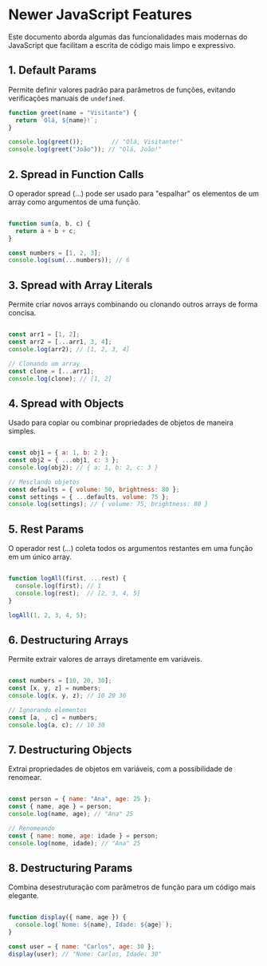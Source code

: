 # Newer JavaScript Features

Este documento aborda algumas das funcionalidades mais modernas do JavaScript que facilitam a escrita de código mais limpo e expressivo.

## 1. Default Params
Permite definir valores padrão para parâmetros de funções, evitando verificações manuais de `undefined`.

```javascript
function greet(name = "Visitante") {
  return `Olá, ${name}!`;
}

console.log(greet());        // "Olá, Visitante!"
console.log(greet("João")); // "Olá, João!"
```
## 2. Spread in Function Calls
O operador spread (...) pode ser usado para "espalhar" os elementos de um array como argumentos de uma função.
```javascript

function sum(a, b, c) {
  return a + b + c;
}

const numbers = [1, 2, 3];
console.log(sum(...numbers)); // 6
```
## 3. Spread with Array Literals
Permite criar novos arrays combinando ou clonando outros arrays de forma concisa.
```javascript

const arr1 = [1, 2];
const arr2 = [...arr1, 3, 4];
console.log(arr2); // [1, 2, 3, 4]

// Clonando um array
const clone = [...arr1];
console.log(clone); // [1, 2]
```
## 4. Spread with Objects
Usado para copiar ou combinar propriedades de objetos de maneira simples.
```javascript

const obj1 = { a: 1, b: 2 };
const obj2 = { ...obj1, c: 3 };
console.log(obj2); // { a: 1, b: 2, c: 3 }

// Mesclando objetos
const defaults = { volume: 50, brightness: 80 };
const settings = { ...defaults, volume: 75 };
console.log(settings); // { volume: 75, brightness: 80 }
```
## 5. Rest Params
O operador rest (...) coleta todos os argumentos restantes em uma função em um único array.
```javascript

function logAll(first, ...rest) {
  console.log(first); // 1
  console.log(rest);  // [2, 3, 4, 5]
}

logAll(1, 2, 3, 4, 5);
```
## 6. Destructuring Arrays
Permite extrair valores de arrays diretamente em variáveis.
```javascript

const numbers = [10, 20, 30];
const [x, y, z] = numbers;
console.log(x, y, z); // 10 20 30

// Ignorando elementos
const [a, , c] = numbers;
console.log(a, c); // 10 30
```
## 7. Destructuring Objects
Extrai propriedades de objetos em variáveis, com a possibilidade de renomear.
```javascript

const person = { name: "Ana", age: 25 };
const { name, age } = person;
console.log(name, age); // "Ana" 25

// Renomeando
const { name: nome, age: idade } = person;
console.log(nome, idade); // "Ana" 25
```
## 8. Destructuring Params
Combina desestruturação com parâmetros de função para um código mais elegante.
```javascript

function display({ name, age }) {
  console.log(`Nome: ${name}, Idade: ${age}`);
}

const user = { name: "Carlos", age: 30 };
display(user); // "Nome: Carlos, Idade: 30"

